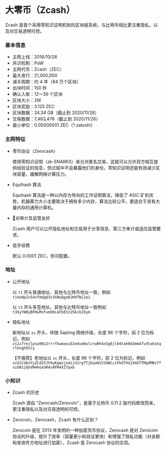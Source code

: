 # 大零币（Zcash）

Zcash 是首个采用零知识证明机制的区块链系统，与比特币相比更注重隐私，以及对交易透明可控。

### 基本信息

- 主网上线：2016/10/28
- 共识机制：PoW
- 主网代币：Zcash（ZEC）
- 最大发行：21,000,000
- 减半周期：约 4 年（84 万个区块）
- 出块时间：150 秒
- 确认入账：12～36 个区块
- 区块大小：2M
- 区块奖励：3.125 ZEC
- 区块数据：24.34 GB（截止到 2020/11/26）
- 交易数据：7,463,476（截止到 2020/11/26）
- 最小单位：0.00000001 ZEC（1 zatoshi）

### 主网特征

- 零币协议（Zerocash）

  使用零知识证明（zk-SNARKS）来允许匿名交易，这就可以允许双方相互提供经验证的信息，但过程中不会暴露他们的身份。零知识证明还能有效减少区块容量，缓解网络计算压力。

- Equihash 算法

  Equihash 算法是一种以内存为导向的工作证明算法，降低了 ASIC 矿机优势，机器算力大小主要取决于拥有多少内存，算法比较公平，更适合于具有大量内存的通用计算机。

- 对审计及监管友好

  Zcash 用户可以公开隐私地址和交易用于分享信息、第三方审计或适应监管要求。

- 低手续费

  默认 0.0001 ZEC，但可配置。

### 地址

- 公开地址

  以 `t1` 开头普通地址，其他与比特币地址一致，例如 `t14oHp2v54vfmdgQ3v3SNuQga8JKHTNi2a1`

  以 `t3` 开头多签地址，其他与比特币地址一致例如 `t3XyYW8yBFRuMnfvm5KLGFbEVz25kckZXym`

- 隐私地址

  新地址以 `zs` 开头，伴随 Sapling 网络升级，长度 96 个字符，前 2 位为标记，例如 `zs1z7rejlpsa98s2rrrfkwmaxu53e4ue0ulcrw0h4x5g8jl04tak0d3mm47vdtahatqrlkngh9sly`

  【不推荐】老地址以 `zc` 开头，长度 96 个字符，前 2 位为标记，例如 `zcU1Cd6zYyZCd2VJF8yKgmzjxdiiU1rgTTjEwoN1CGUWCziPkUTXUjXmX7TMqdMNsTfuiGN1jQoVN4kGxUR4sAPN4XZ7pxb`

### 小知识

- Zcash 的历史

  Zcash 源自 "Zerocash/Zerocoin"，是基于比特币 0.11.2 版代码修改而来，更注重隐私以及对交易透明的可控。

- Zerocoin，Zerocash，Zcash 有什么区别？

  Zerocoin 是在 2013 年发明的一种加密货币协议，Zerocash 是对 Zerocoin 协议的升级，提升了效率（容量更小和验证更快）和增强了隐私功能（对金额和发收件方地址进行加密），Zcash 是 Zerocash 协议的实现。